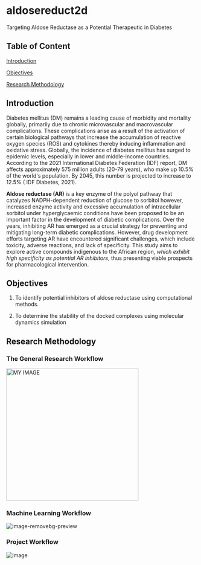 # aldosereduct2d

Targeting Aldose Reductase as a Potential Therapeutic in Diabetes

## Table of Content

[Introduction](https://github.com/omicscodeathon/aldosereduct2d#introduction)

[Objectives](https://github.com/omicscodeathon/aldosereduct2d#objectives)

[Research Methodology](https://github.com/omicscodeathon/aldosereduct2d#methods)  

## Introduction

Diabetes mellitus (DM) remains a leading cause of morbidity and mortality globally, primarily due to chronic microvascular and macrovascular complications. These complications arise as a result of the activation of certain biological pathways that increase the accumulation of reactive oxygen species (ROS) and cytokines thereby inducing inflammation and oxidative stress.
Globally, the incidence of diabetes mellitus has surged to epidemic levels, especially in lower and middle-income countries. According to the 2021 International Diabetes Federation (IDF) report, DM affects approximately 575 million adults (20-79 years), who make up 10.5% of the world's population. By 2045, this number is projected to increase to 12.5% ( IDF Diabetes, 2021). 

**Aldose reductase (AR)** is a key enzyme of the polyol pathway that catalyzes NADPH-dependent reduction of glucose to sorbitol however, increased enzyme activity and excessive accumulation of intracellular sorbitol under hyperglycaemic conditions have been proposed to be an important factor in the development of diabetic complications. Over the years, inhibiting AR has emerged as a crucial strategy for preventing and mitigating long-term diabetic complications. However, drug development efforts targeting AR have encountered significant challenges, which include toxicity, adverse reactions, and lack of specificity. This study aims to explore active compounds indigenous to the African region, _which exhibit high specificity as potential AR inhibitors_, thus presenting viable prospects for pharmacological intervention.

## Objectives

1. To identify potential inhibitors of aldose reductase using computational methods.
   
2. To determine the stability of the docked complexes using molecular dynamics simulation

## Research Methodology

### The General Research Workflow
<img width="350" alt="MY IMAGE" src="https://github.com/omicscodeathon/aldosereduct2d/assets/108574845/c6e60a61-2f95-4197-8ccc-e095bb545426">

### Machine Learning Workflow

![image-removebg-preview](https://github.com/omicscodeathon/aldosereduct2d/assets/108574845/1e2d352a-4ecd-454b-b497-3e4ad5ca7367)

### Project Workflow

![image](https://github.com/omicscodeathon/aldosereduct2d/assets/108574845/cd7521ae-6086-4544-b29a-44e27160c9e6)



